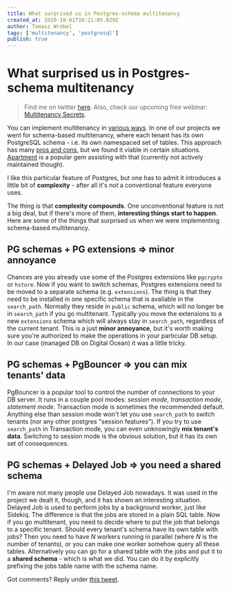 ```yaml
---
title: What surprised us in Postgres-schema multitenancy
created_at: 2020-10-01T10:21:05.829Z
author: Tomasz Wróbel
tags: ['multitenancy', 'postgresql']
publish: true
---
```


# What surprised us in Postgres-schema multitenancy

> Find me on twitter [here](https://twitter.com/tomasz_wro). Also, check our upcoming free webinar: [Multitenancy Secrets](https://arkency.com/multitenancy-secrets/).

You can implement multitenancy in [various ways](https://blog.arkency.com/comparison-of-approaches-to-multitenancy-in-rails-apps/). In one of our projects we went for schema-based multitenancy, where each tenant has its own PostgreSQL schema - i.e. its own namespaced set of tables. This approach has many [pros and cons](https://blog.arkency.com/comparison-of-approaches-to-multitenancy-in-rails-apps/), but we found it viable in certain situations. [Apartment](https://github.com/influitive/apartment) is a popular gem assisting with that (currently not actively maintained though).

<!-- more -->

I like this particular feature of Postgres, but one has to admit it introduces a little bit of **complexity** - after all it's not a conventional feature everyone uses.

The thing is that **complexity compounds**. One unconventional feature is not a big deal, but if there's more of them, **interesting things start to happen**. Here are some of the things that surprised us when we were implementing schema-based multitenancy.

## PG schemas + PG extensions ⇒ minor annoyance 

Chances are you already use some of the Postgres extensions like `pgcrypto` or `hstore`. Now if you want to switch schemas, Postgres extensions need to be moved to a separate schema (e.g. `extensions`). The thing is that they need to be installed in one specific schema that is available in the `search_path`. Normally they reside in `public` schema, which will no longer be in `search_path` if you go multitenant. Typically you move the extensions to a new `extensions` schema which will always stay in `search_path`, regardless of the current tenant. This is a just **minor annoyance**, but it's worth making sure you're authorized to make the operations in your particular DB setup. In our case (managed DB on Digital Ocean) it was a little tricky.

## PG schemas + PgBouncer ⇒ you can mix tenants' data

PgBouncer is a popular tool to control the number of connections to your DB server. It runs in a couple pool modes: _session mode_, _transaction mode_, _statement mode_. Transaction mode is sometimes the recommended default. Anything else than session mode won't let you use `search_path` to switch tenants (nor any other postgres "session features"). If you try to use `search_path` in Transaction mode, you can even unknowingly **mix tenant's data**. Switching to session mode is the obvious solution, but it has its own set of consequences.

## PG schemas + Delayed Job ⇒ you need a shared schema

I'm aware not many people use Delayed Job nowadays. It was used in the project we dealt it, though, and it has shown an interesting situation. Delayed Job is used to perform jobs by a background worker, just like Sidekiq. The difference is that the jobs are stored in a plain SQL table. Now if you go multitenant, you need to decide where to put the job that belongs to a specific tenant. Should every tenant's schema have its own table with jobs? Then you need to have _N_ workers running in parallel (where _N_ is the number of tenants), or you can make one worker somehow query all these tables. Alternatively you can go for a shared table with the jobs and put it to a **shared schema** - which is what we did. You can do it by explicitly prefixing the jobs table name with the schema name. 

Got comments? Reply under [this tweet](https://twitter.com/tomasz_wro/status/1312008959377707008).
